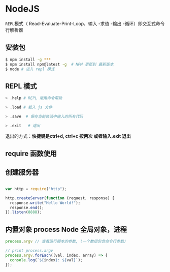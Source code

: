 # NodeJS

 `REPL`模式（ Read-Evaluate-Print-Loop，输入 -求值 -输出 -循环）即交互式命令行解析器
## 安装包

```bash
$ npm install -g ***
$ npm install npm@latest -g  # NPM 更新到 最新版本
$ node # 进入 repl 模式
```

## REPL 模式

```sh
> .help # REPL 常用命令帮助

> .load # 载入 js 文件

> .save  # 保存当前会话中输入的所有代码

> .exit   # 退出
```

退出的方式：**快捷键是ctrl+d, ctrl+c 按两次 或者输入.exit 退出**
## require 函数使用

## 创建服务器

```javascript

var http = require("http");

http.createServer(function (request, response) {
  response.write("Hello World!");
  response.end();
}).listen(8888);

```
## 内置对象 process Node 全局对象，进程

```javascript
process.argv // 查看运行脚本的参数, (一个数组包含命令行参数)

// print process.argv
process.argv.forEach((val, index, array) => {
  console.log(`${index}: ${val}`);
});
```
